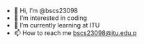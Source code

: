 - 👋 Hi, I’m @bscs23098
- 👀 I’m interested in coding
- 🌱 I’m currently learning at ITU
- 📫 How to reach me bscs23098@itu.edu.p

<!---
bscs23098/bscs23098 is a ✨ special ✨ repository because its `README.md` (this file) appears on your GitHub profile.
You can click the Preview link to take a look at your changes.
--->
